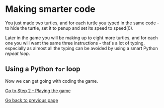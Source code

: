# Making smarter code

You just made two turtles, and for each turtle you typed in the same code - to hide the turtle, set it to penup and set its speed to speed(0).

Later in the game you will be making up to eight more turtles, and for each one you will want the same three instructions - that's a lot of typing, especially as almost all the typing can be avoided by using a smart Python *repeat loop*.

## Using a Python ```for``` loop



Now we can get going with coding the game.

[Go to Step 2 - Playing the game](../Step2-Play-the-game)

[Go back to previous page](README.md)
